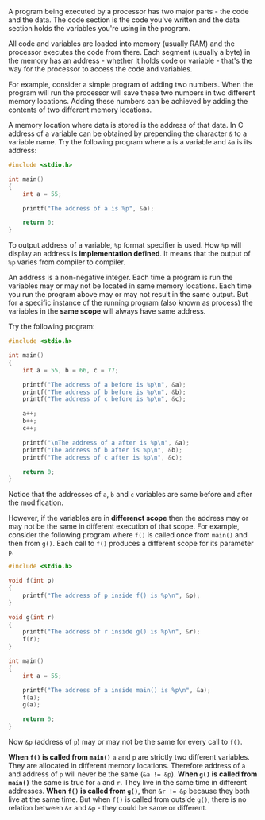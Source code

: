A program being executed by a processor has two major parts - the code and the data. The code section is the code you've written and the data section holds the variables you're using in the program.

All code and variables are loaded into memory (usually RAM) and the processor executes the code from there. Each segment (usually a byte) in the memory has an address - whether it holds code or variable - that's the way for the processor to access the code and variables.

For example, consider a simple program of adding two numbers. When the program will run the processor will save these two numbers in two different memory locations. Adding these numbers can be achieved by adding the contents of two different memory locations.

A memory location where data is stored is the address of that data. In C address of a variable can be obtained by prepending the character `&` to a variable name. Try the following program where `a` is a variable and `&a` is its address:

```C runnable
#include <stdio.h>

int main()
{
	int a = 55;

	printf("The address of a is %p", &a);

	return 0;
}
```

To output address of a variable, `%p` format specifier is used. How `%p` will display an address is **implementation defined**. It means that the output of `%p` varies from compiler to compiler.

An address is a non-negative integer. Each time a program is run the variables may or may not be located in same memory locations. Each time you run the program above may or may not result in the same output. But for a specific instance of the running program (also known as process) the variables in the **same scope** will always have same address.

Try the following program:

```C runnable
#include <stdio.h>

int main()
{
	int a = 55, b = 66, c = 77;

	printf("The address of a before is %p\n", &a);
	printf("The address of b before is %p\n", &b);
	printf("The address of c before is %p\n", &c);

	a++;
	b++;
	c++;

	printf("\nThe address of a after is %p\n", &a);
	printf("The address of b after is %p\n", &b);
	printf("The address of c after is %p\n", &c);

	return 0;
}
```

Notice that the addresses of `a`, `b` and `c` variables are same before and after the modification.

However, if the variables are in **differenct scope** then the address may or may not be the same in different execution of that scope. For example, consider the following program where `f()` is called once from `main()` and then from `g()`. Each call to `f()` produces a different scope for its parameter `p`.

```C runnable
#include <stdio.h>

void f(int p)
{
	printf("The address of p inside f() is %p\n", &p);
}

void g(int r)
{
	printf("The address of r inside g() is %p\n", &r);
	f(r);
}

int main()
{
	int a = 55;

	printf("The address of a inside main() is %p\n", &a);
	f(a);
	g(a);

	return 0;
}
```

Now `&p` (address of `p`) may or may not be the same for every call to `f()`.

**When `f()` is called from `main()`** `a` and `p` are strictly two different variables. They are allocated in different memory locations. Therefore address of `a` and address of `p` will never be the same (`&a != &p`). **When `g()` is called from `main()`** the same is true for `a` and `r`. They live in the same time in different addresses. **When `f()` is called from `g()`**, then `&r != &p` because they both live at the same time. But when `f()` is called from outside `g()`, there is no relation between `&r` and `&p` - they could be same or different.

